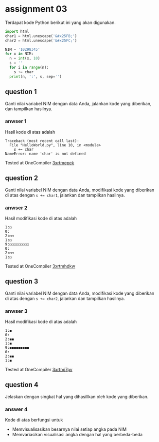 # assignment 03
Terdapat kode Python berikut ini yang akan digunakan.
```python
import html
char1 = html.unescape('&#x25FB;')
char2 = html.unescape('&#x25FC;')

NIM = '10298345'
for x in NIM:
  n = int(x, 10)
  s = ''
  for i in range(n):
    s += char
  print(n, ':', s, sep='')
```

## question 1
Ganti nilai variabel NIM dengan data Anda, jalankan kode yang diberikan, dan tampilkan hasilnya.

### anwser 1
Hasil kode di atas adalah
```
Traceback (most recent call last):
  File "HelloWorld.py", line 10, in <module>
    s += char
NameError: name 'char' is not defined
```
Tested at OneCompiler [3xrtmepek](https://onecompiler.com/python/3xrtmepek)

## question 2
Ganti nilai variabel NIM dengan data Anda, modifikasi kode yang diberikan di atas dengan `s += char1`, jalankan dan tampilkan hasilnya.

### anwser 2
Hasil modifikasi kode di atas adalah
```
1:◻
0:
2:◻◻
1:◻
9:◻◻◻◻◻◻◻◻◻
0:
2:◻◻
1:◻
```
Tested at OneCompiler [3xrtmhdkw](https://onecompiler.com/python/3xrtmhdkw)

## question 3
Ganti nilai variabel NIM dengan data Anda, modifikasi kode yang diberikan di atas dengan `s += char2`, jalankan dan tampilkan hasilnya.

### anwser 3
Hasil modifikasi kode di atas adalah
```
1:◼
0:
2:◼◼
1:◼
9:◼◼◼◼◼◼◼◼◼
0:
2:◼◼
1:◼
```
Tested at OneCompiler [3xrtmj7pv](https://onecompiler.com/python/3xrtmj7pv)

## question 4
Jelaskan dengan singkat hal yang dihasillkan oleh kode yang diberikan.

### answer 4
Kode di atas berfungsi untuk
+ Memvisualisasikan besarnya nilai setiap angka pada NIM
+ Memvariasikan visualisasi angka dengan hal yang berbeda-beda
